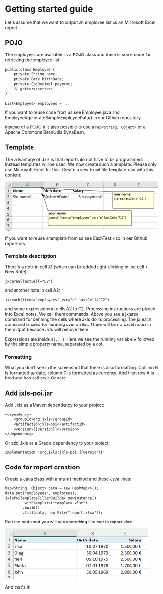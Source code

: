 # Getting started guide

Let's assume that we want to output an employee list as an Microsoft Excel report.

## POJO

The employees are available as a POJO class and there is some code for retrieving the employee list:

```
public class Employee {
    private String name;
    private Date birthDate;
    private BigDecimal payment;
    // getters/setters ...
}

List<Employee> employees = ...
```

If you want to reuse code from us see Employee.java and Employee#generateSampleEmployeeData() in our Github repository.

Instead of a POJO it is also possible to use a `Map<String, Object>` or a Apache Commons BeanUtils DynaBean.

## Template

The advantage of Jxls is that reports do not have to be programmed. Instead templates will be used.
We now create such a template. Please only use Microsoft Excel for this. Create a new Excel file template.xlsx with this content:

![template](img/each-1-blank.png)

If you want to reuse a template from us see EachTest.xlsx in our Github repository.

### Template description

There's a note in cell A1 (which can be added right-clicking in the cell > New Note):

```
jx:area(lastCell="C2")
```

and another note in cell A2:

```
jx:each(items="employees" var="e" lastCell="C2")
```

and some expressions in cells A2 to C2. Processing instructions are placed into Excel notes. We call them commands. Above you see
a jx:area command for defining the cells where Jxls do its processing. The jx:each command is used for iterating over an list.
There will be no Excel notes in the output because Jxls will remove them.

Expressions are inside `${...}`. Here we see the running variable `e` followed by the simple property name, separated by a dot.

### Formatting

What you don't see in the screenshot that there is also formatting. Column B is formatted as date, column C is formatted as currency.
And then row A is bold and has cell style General.

## Add jxls-poi.jar

Add Jxls as a Maven dependency to your project:

```
<dependency>
    <groupId>org.jxls</groupId>
    <artifactId>jxls-poi</artifactId>
    <version>{{version}}</version>
</dependency>
```

Or add Jxls as a Gradle dependency to your project:

```
implementation 'org.jxls:jxls-poi:{{version}}'
```

## Code for report creation

Create a Java class with a main() method and these Java lines:

```
Map<String, Object> data = new HashMap<>();
data.put("employees", employees);
JxlsPoiTemplateFillerBuilder.newInstance()
        .withTemplate("template.xlsx")
        .build()
        .fill(data, new File("report.xlsx"));
```

Run the code and you will see something like that in report.xlsx:

![result](img/each-2.png)

And that's it!
